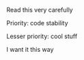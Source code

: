 Read this very carefully

Priority: code stability

Lesser priority: cool stuff

I want it this way
